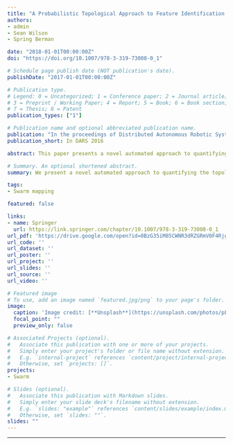```yaml
---
title: "A Probabilistic Topological Approach to Feature Identification using a Stochastic Robotic Swarm"
authors:
- admin
- Sean Wilson
- Spring Berman

date: "2018-01-01T00:00:00Z"
doi: "https://doi.org/10.1007/978-3-319-73008-0_1"

# Schedule page publish date (NOT publication's date).
publishDate: "2017-01-01T00:00:00Z"

# Publication type.
# Legend: 0 = Uncategorized; 1 = Conference paper; 2 = Journal article;
# 3 = Preprint / Working Paper; 4 = Report; 5 = Book; 6 = Book section;
# 7 = Thesis; 8 = Patent
publication_types: ["1"]

# Publication name and optional abbreviated publication name.
publication: "In the proceedings of Distributed Autonomous Robotic Systems 2016"
publication_short: In DARS 2016

abstract: This paper presents a novel automated approach to quantifying the topological features of an unknown environment using a swarm of robots with local sensing and limited or no access to global position information. The robots randomly explore the environment and record a time series of their estimated position and the covariance matrix associated with this estimate. After the robots' deployment, a point cloud indicating the free space of the environment is extracted from their aggregated data. Tools from topological data analysis, in particular the concept of persistent homology, are applied to a subset of the point cloud to construct barcode diagrams, which are used to determine the numbers of different types of features in the domain. We demonstrate that our approach can correctly identify the number of topological features in simulations with zero to four features and in multi-robot experiments with one to three features.

# Summary. An optional shortened abstract.
summary: We present a novel automated approach to quantifying the topological features of an unknown environment using a swarm of robots with local sensing and limited or no access to global position information.

tags:
- Swarm mapping

featured: false

links:
- name: Springer
  url: https://link.springer.com/chapter/10.1007/978-3-319-73008-0_1
url_pdf: 'https://drive.google.com/open?id=0BzG35iM85CWNR3dRZGRmV0F4Rjg'
url_code: ''
url_dataset: ''
url_poster: ''
url_project: ''
url_slides: ''
url_source: ''
url_video: ''

# Featured image
# To use, add an image named `featured.jpg/png` to your page's folder.
image:
  caption: 'Image credit: [**Unsplash**](https://unsplash.com/photos/pLCdAaMFLTE)'
  focal_point: ""
  preview_only: false

# Associated Projects (optional).
#   Associate this publication with one or more of your projects.
#   Simply enter your project's folder or file name without extension.
#   E.g. `internal-project` references `content/project/internal-project/index.md`.
#   Otherwise, set `projects: []`.
projects:
- Swarm

# Slides (optional).
#   Associate this publication with Markdown slides.
#   Simply enter your slide deck's filename without extension.
#   E.g. `slides: "example"` references `content/slides/example/index.md`.
#   Otherwise, set `slides: ""`.
slides: ""
---
```



---
